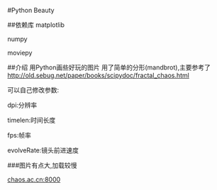 #Python Beauty

##依赖库
matplotlib

numpy

moviepy

##介绍
用Python画些好玩的图片
用了简单的分形(mandbrot),主要参考了
<a href ="http://old.sebug.net/paper/books/scipydoc/fractal_chaos.html">http://old.sebug.net/paper/books/scipydoc/fractal_chaos.html</a>

可以自己修改参数:

dpi:分辨率

timelen:时间长度

fps:帧率

evolveRate:镜头前进速度


###图片有点大,加载较慢


<a href="http://chaos.ac.cn:8000">chaos.ac.cn:8000</a>

